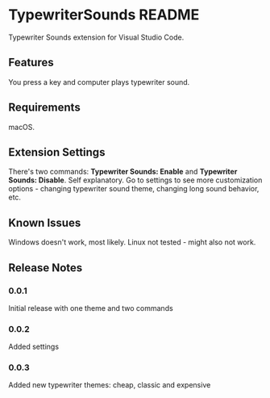 # TypewriterSounds README

Typewriter Sounds extension for Visual Studio Code.

## Features

You press a key and computer plays typewriter sound.

## Requirements

macOS.

## Extension Settings

There's two commands: **Typewriter Sounds: Enable** and **Typewriter Sounds: Disable**. Self explanatory.
Go to settings to see more customization options - changing typewriter sound theme, changing long sound behavior, etc.

## Known Issues

Windows doesn't work, most likely. Linux not tested - might also not work.

## Release Notes

### 0.0.1

Initial release with one theme and two commands

### 0.0.2

Added settings

### 0.0.3
Added new typewriter themes: cheap, classic and expensive
